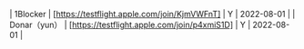| 1Blocker | [https://testflight.apple.com/join/KjmVWFnT] | Y | 2022-08-01 |
| Donar（yun） | [https://testflight.apple.com/join/p4xmiS1D] | Y | 2022-08-01 |
